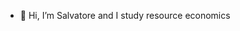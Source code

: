 - 👋 Hi, I’m Salvatore and I study resource economics


<!---
SalFin99/SalFin99 is a ✨ special ✨ repository because its `README.md` (this file) appears on your GitHub profile.
You can click the Preview link to take a look at your changes.
--->
